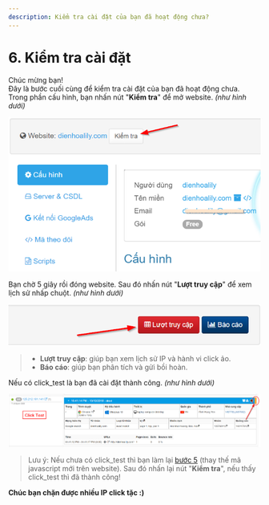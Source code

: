 ```yaml
---
description: Kiểm tra cài đặt của bạn đã hoạt động chưa?
---
```


# 6. Kiểm tra cài đặt

Chúc mừng bạn!  
Đây là bước cuối cùng để kiểm tra cài đặt của bạn đã hoạt động chưa. Trong phần cấu hình, bạn nhấn nút "**Kiểm tra**" để mở website. _\(như hình dưới\)_

![](../.gitbook/assets/test.png)

Bạn chờ 5 giây rồi đóng website. Sau đó nhấn nút "**Lượt truy cập**" để xem lịch sử nhấp chuột. _\(như hình dưới\)_

![](../.gitbook/assets/luot-truy-cap.png)

> * **Lượt truy cập**: giúp bạn xem lịch sử IP và hành vi click ảo.
> * **Báo cáo**: giúp bạn phân tích và gửi bồi hoàn.

Nếu có click\_test là bạn đã cài đặt thành công. _\(như hình dưới\)_

![Click\_test c&#xF3; d&#x1EA3;i m&#xE0;u &quot;cam&quot; &#x1EDF; g&#xF3;c ph&#x1EA3;i tr&#xEA;n.](../.gitbook/assets/click-tets.png)

> Lưu ý: Nếu chưa có click\_test thì bạn làm lại [bước 5](https://help.clickgumshoe.com/bat-dau-cai-dat/gan-ma-theo-doi-website/co-ban) \(thay thế mã javascript mới trên website\). Sau đó nhấn lại nút "**Kiểm tra**", nếu thấy click\_test thì đã thành công!

**Chúc bạn chặn được nhiều IP click tặc :\)**

